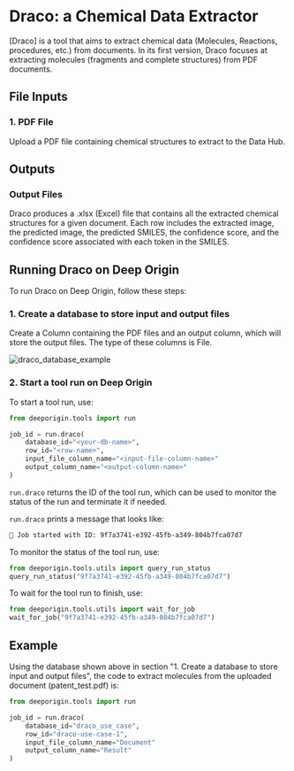 # Draco: a Chemical Data Extractor

[Draco] is a tool that aims to extract chemical data (Molecules, Reactions, procedures, etc.) from documents. In its first version, Draco focuses at extracting molecules (fragments and complete structures) from PDF documents.

## File Inputs

### 1. PDF File

Upload a PDF file containing chemical structures to extract to the Data Hub.

## Outputs

### Output Files

Draco produces a .xlsx (Excel) file that contains all the extracted chemical structures for a given document. Each row includes the extracted image, the predicted image, the predicted SMILES, the confidence score, and the confidence score associated with each token in the SMILES.

## Running Draco on Deep Origin

To run Draco on Deep Origin, follow these steps:

### 1. Create a database to store input and output files

Create a Column containing the PDF files and an output column, which will store the output files. The type of these columns is File.

![draco_database_example](https://github.com/user-attachments/assets/926a4f06-3c27-4b4b-9b47-79fc98e96723)

### 2. Start a tool run on Deep Origin

To start a tool run, use:

```python
from deeporigin.tools import run

job_id = run.draco(
    database_id="<your-db-name>",
    row_id="<row-name>",
    input_file_column_name="<input-file-column-name>"
    output_column_name="<output-column-name>"
)
```

`run.draco` returns the ID of the tool run, which can be used to monitor the status of the run and terminate it if needed. 

`run.draco` prints a message that looks like:

```bash
🧬 Job started with ID: 9f7a3741-e392-45fb-a349-804b7fca07d7
```

To monitor the status of the tool run, use:

```python
from deeporigin.tools.utils import query_run_status
query_run_status("9f7a3741-e392-45fb-a349-804b7fca07d7")
```

To wait for the tool run to finish, use:

```python
from deeporigin.tools.utils import wait_for_job
wait_for_job("9f7a3741-e392-45fb-a349-804b7fca07d7")
```

## Example
Using the database shown above in section "1. Create a database to store input and output files", the code to extract molecules from the uploaded document (patent_test.pdf) is:
```python
from deeporigin.tools import run

job_id = run.draco(
    database_id="draco_use_case",
    row_id="draco-use-case-1",
    input_file_column_name="Document"
    output_column_name="Result"
)
```

